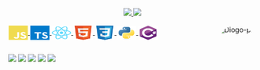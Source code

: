 <div align="center">
  <a href="https://github.com/DiogoThou">
  <img height="180em" src="https://github-readme-stats.vercel.app/api?username=DiogoThou&show_icons=true&theme=dracula&include_all_commits=true&count_private=true"/>
  <img height="180em" src="https://github-readme-stats.vercel.app/api/top-langs/?username=DiogoThou&layout=compact&langs_count=7&theme=dracula"/>
</div>
<div style="display: inline_block"><br>
  <img align="center" alt="Diogo-Js" height="30" width="40" src="https://raw.githubusercontent.com/devicons/devicon/master/icons/javascript/javascript-plain.svg">
  <img align="center" alt="DiogoTs" height="30" width="40" src="https://raw.githubusercontent.com/devicons/devicon/master/icons/typescript/typescript-plain.svg">
  <img align="center" alt="Diogo-React" height="30" width="40" src="https://raw.githubusercontent.com/devicons/devicon/master/icons/react/react-original.svg">
  <img align="center" alt="Diogo-HTML" height="30" width="40" src="https://raw.githubusercontent.com/devicons/devicon/master/icons/html5/html5-original.svg">
  <img align="center" alt="Diogo-CSS" height="30" width="40" src="https://raw.githubusercontent.com/devicons/devicon/master/icons/css3/css3-original.svg">
  <img align="center" alt="Diogo-Python" height="30" width="40" src="https://raw.githubusercontent.com/devicons/devicon/master/icons/python/python-original.svg">
  <img align="center" alt="Diogo-Csharp" height="30" width="40" src="https://raw.githubusercontent.com/devicons/devicon/master/icons/csharp/csharp-original.svg">
  <img align="right" alt="Diogo-pic" height="150" style="border-radius:50px;" src="https://scontent.fcgh7-1.fna.fbcdn.net/v/t1.6435-9/49938595_2282286998708030_1361362581083652096_n.jpg?_nc_cat=106&ccb=1-6&_nc_sid=09cbfe&_nc_eui2=AeF_g44Ew58Z7a642pCROUPpRf6ZSd0By-NF_plJ3QHL42IZkE3uIQUFHQa_F8UJlvx5oVLfhRydE3qgZt1YmWGn&_nc_ohc=oWoLYdur7xsAX_djONp&tn=gJ2Rgqc6qTRS6OZ2&_nc_ht=scontent.fcgh7-1.fna&oh=00_AT-3cmya8707nrFsHBwmS7V8g8QtSrdfIc1mgAaSqCUJww&oe=62A326F2">
</div>
  
  ##
 
<div> 
  <a href="https://www.youtube.com/c/BrocolisNinja" target="_blank"><img src="https://img.shields.io/badge/YouTube-FF0000?style=for-the-badge&logo=youtube&logoColor=white" target="_blank"></a>
  <a href="https://instagram.com/DiogoThou" target="_blank"><img src="https://img.shields.io/badge/-Instagram-%23E4405F?style=for-the-badge&logo=instagram&logoColor=white" target="_blank"></a>
  <a href="https://www.twitch.tv/DiogoThou" target="_blank"><img src="https://img.shields.io/badge/Twitch-9146FF?style=for-the-badge&logo=twitch&logoColor=white" target="_blank"></a>
  <a href = "mailto:diogo.s.leite@hotmail.com"><img src="https://img.shields.io/badge/-Gmail-%23333?style=for-the-badge&logo=gmail&logoColor=white" target="_blank"></a>
  <a href="https://www.linkedin.com/in/diogothou/" target="_blank"><img src="https://img.shields.io/badge/-LinkedIn-%230077B5?style=for-the-badge&logo=linkedin&logoColor=white" target="_blank"></a> 
 
 
</div>
